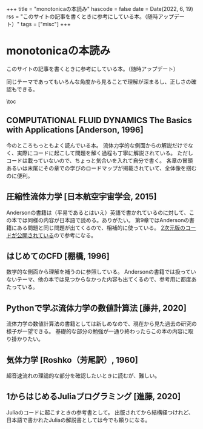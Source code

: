 +++
title = "monotonicaの本読み"
hascode = false
date = Date(2022, 6, 19)
rss = "このサイトの記事を書くときに参考にしている本。（随時アップデート）"
tags = ["misc"]
+++

# monotonicaの本読み

このサイトの記事を書くときに参考にしている本。（随時アップデート）

同じテーマであってもいろんな角度から見ることで理解が深まるし、正しさの確認もできる。

\toc

## COMPUTATIONAL FLUID DYNAMICS The Basics with Applications [Anderson, 1996]

今のところもっともよく読んでいる本。
流体力学的な側面からの解説だけでなく、実際にコードに起こして問題を解く過程も丁寧に解説されている。
ただしコードは載っていないので、ちょっと気合いを入れて自分で書く。
各章の冒頭あるいは末尾にその章での学びのロードマップが掲載されていて、全体像を掴むのに便利。

## 圧縮性流体力学 [日本航空宇宙学会, 2015]

Andersonの書籍は（平易であるとはいえ）英語で書かれているのに対して、この本では同様の内容が日本語で読める。ありがたい。
第9章ではAndersonの書籍にある問題と同じ問題が出てくるので、相補的に使っている。
[2次元版のコードが公開されている](https://www.jsass.or.jp/publications/733/)ので参考になる。

## はじめてのCFD [棚橋, 1996]

数学的な側面から理解を補うのに参照している。
Andersonの書籍では扱っていないテーマ、他の本では見つからなかった内容も出てくるので、参考用に都度あたっている。

## Pythonで学ぶ流体力学の数値計算法 [藤井, 2020]

流体力学の数値計算法の書籍としては新しめなので、現在から見た過去の研究の様子が一望できる。
基礎的な部分の勉強が一通り終わったらこの本の内容に取り掛かりたい。

## 気体力学 [Roshko（芳尾訳）, 1960]

超音速流れの理論的な部分を確認したいときに読むが、難しい。

## 1からはじめるJuliaプログラミング [進藤, 2020]

Juliaのコードに起こすときの参考書として。
出版されてから結構経つけれど、日本語で書かれたJuliaの解説書としては今でも頼りになる。
